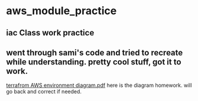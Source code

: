 # aws_module_practice
iac
Class work practice
-
went through sami's code and tried to recreate while understanding. pretty cool stuff, got it to work.
-
[terrafrom AWS environment diagram.pdf](https://github.com/user-attachments/files/15786019/terrafrom.AWS.environment.diagram.pdf)
here is the diagram homework. will go back and correct if needed. 
